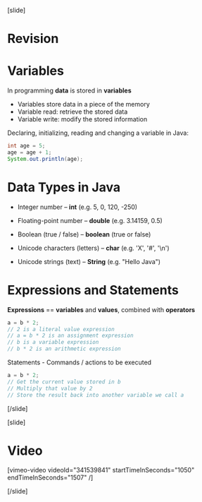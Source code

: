 [slide]
# Revision 

# Variables
In programming **data** is stored in **variables**

  * Variables store data in a piece of the memory
  * Variable read: retrieve the stored data
  * Variable write: modify the stored information
  
Declaring, initializing, reading and changing a variable in Java:
```java live
int age = 5;
age = age + 1;
System.out.println(age);
```
# Data Types in Java
* Integer number – **int** (e.g. 5, 0, 120, -250)

* Floating-point number – **double** (e.g. 3.14159, 0.5)

* Boolean (true / false) – **boolean** (true or false)

* Unicode characters (letters) – **char** (e.g. 'X', '#', '\n')

* Unicode strings (text) – **String** (e.g. "Hello Java")

# Expressions and Statements
**Expressions** == **variables** and **values**, combined with **operators**

```java
a = b * 2;
// 2 is a literal value expression
// a = b * 2 is an assignment expression
// b is a variable expression
// b * 2 is an arithmetic expression
```

Statements - Commands / actions to be executed

```java
a = b * 2;
// Get the current value stored in b
// Multiply that value by 2
// Store the result back into another variable we call a
```
[/slide]

[slide]
# Video
[vimeo-video videoId="341539841" startTimeInSeconds="1050" endTimeInSeconds="1507" /]

[/slide]